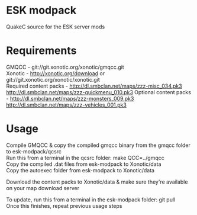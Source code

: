 ESK modpack
===========

QuakeC source for the ESK server mods


Requirements
============

GMQCC - git://git.xonotic.org/xonotic/gmqcc.git  
Xonotic - http://xonotic.org/download or git://git.xonotic.org/xonotic/xonotic.git  
Required content packs - http://dl.smbclan.net/maps/zzz-misc_034.pk3 http://dl.smbclan.net/maps/zzz-quickmenu_010.pk3
Optional content packs - http://dl.smbclan.net/maps/zzz-monsters_009.pk3 http://dl.smbclan.net/maps/zzz-vehicles_001.pk3


Usage
=====

Compile GMQCC & copy the compiled gmqcc binary from the gmqcc folder to esk-modpack/qcsrc  
Run this from a terminal in the qcsrc folder: make QCC=../gmqcc  
Copy the compiled .dat files from esk-modpack to Xonotic/data  
Copy the autoexec folder from esk-modpack to Xonotic/data  

Download the content packs to Xonotic/data & make sure they're available on your map download server  


To update, run this from a terminal in the esk-modpack folder: git pull  
Once this finishes, repeat previous usage steps